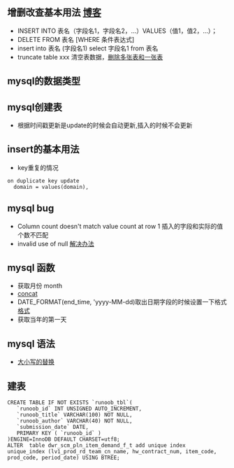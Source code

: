 ## 增删改查基本用法 [博客](https://www.cnblogs.com/heyangblog/p/7624645.html)
- INSERT INTO 表名（字段名1，字段名2，…）VALUES（值1，值2，…）；
- DELETE FROM 表名 [WHERE 条件表达式] 
- insert into 表名 (字段名1) select 字段名1 from 表名
- truncate table xxx 清空表数据，[删除多张表和一张表](https://blog.csdn.net/weixin_41380972/article/details/86627193)
## mysql的数据类型

## mysql创建表
- 根据时间戳更新是update的时候会自动更新,插入的时候不会更新
## insert的基本用法
- key重复的情况
```
on duplicate key update 
  domain = values(domain),
```
## mysql bug
- Column count doesn't match value count at row 1 插入的字段和实际的值个数不匹配
- invalid use of null [解决办法](https://blog.csdn.net/lxw1844912514/article/details/100028222)
## mysql 函数
- 获取月份 month
- [concat](https://www.cnblogs.com/aiyr/p/6830593.html)
- DATE_FORMAT(end_time, 'yyyy-MM-dd)取出日期字段的时候设置一下格式 [格式](https://blog.csdn.net/blinking_star/article/details/72771285)
- 获取当年的第一天
## mysql 语法
- [大小写的替换](https://www.cnblogs.com/jpfss/p/10254923.html)
## 建表
```
CREATE TABLE IF NOT EXISTS `runoob_tbl`(
   `runoob_id` INT UNSIGNED AUTO_INCREMENT,
   `runoob_title` VARCHAR(100) NOT NULL,
   `runoob_author` VARCHAR(40) NOT NULL,
   `submission_date` DATE,
   PRIMARY KEY ( `runoob_id` )
)ENGINE=InnoDB DEFAULT CHARSET=utf8;
ALTER  table dwr_scm_pln_item_demand_f_t add unique index  unique_index (lv1_prod_rd_team_cn_name, hw_contract_num, item_code, prod_code, period_date) USING BTREE;
```
